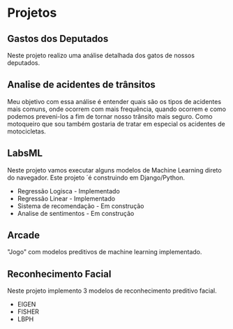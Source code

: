 # Projetos

## Gastos dos Deputados
Neste projeto realizo uma análise detalhada dos gatos de nossos deputados.


## Analise de acidentes de trânsitos
Meu objetivo com essa análise é entender quais são os tipos de acidentes mais comuns, onde ocorrem com mais frequência, 
quando ocorrem e como podemos preveni-los a fim de tornar nosso trânsito mais seguro. Como motoqueiro que sou também gostaria de tratar em especial os acidentes de motocicletas.


## LabsML
Neste projeto vamos executar alguns modelos de Machine Learning direto do navegador. 
Este projeto ´é construindo em Django/Python.

* Regressão Logisca - Implementado
* Regressão Linear - Implementado
* Sistema de recomendação - Em construção
* Analise de sentimentos - Em construção


## Arcade 
"Jogo" com modelos preditivos de machine learning implementado.


## Reconhecimento Facial
Neste projeto implemento 3 modelos de reconhecimento preditivo facial.
* EIGEN
* FISHER
* LBPH




 
